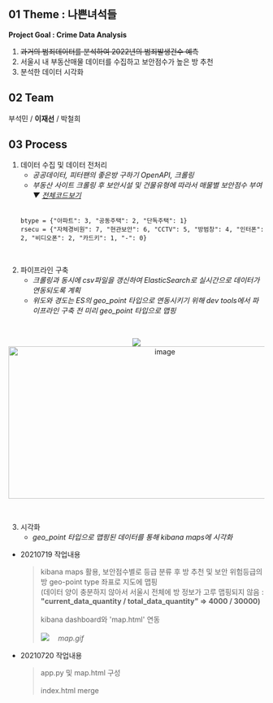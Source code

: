 ## 01 Theme : 나쁜녀석들 <br>

**Project Goal : Crime Data Analysis**
1. ~~과거의 범죄데이터를 분석하여 2022년의 범죄발생건수 예측~~<br>
2. 서울시 내 부동산매물 데이터를 수집하고 보안점수가 높은 방 추천
3. 분석한 데이터 시각화

## 02 Team <br>

부석민 / **이재선** / 박철희

## 03 Process<br>

1. 데이터 수집 및 데이터 전처리<br>
   - _공공데이터, 피터팬의 좋은방 구하기 OpenAPI, 크롤링_<br>
   - _부동산 사이트 크롤링 후 보안시설 및 건물유형에 따라서 매물별 보안점수 부여　▼ [전체코드보기](https://github.com/Sun1203/Crime_analysis_project/blob/PCH/peterpan.py)_<br><br>
   ```
   btype = {"아파트": 3, "공동주택": 2, "단독주택": 1}
   rsecu = {"자체경비원": 7, "현관보안": 6, "CCTV": 5, "방범창": 4, "인터폰": 2, "비디오폰": 2, "카드키": 1, "-": 0}
   ```
<br>
   
2. 파이프라인 구축
   - _크롤링과 동시에 csv파일을 갱신하여 ElasticSearch로 실시간으로 데이터가 연동되도록 계획_<br>
   - _위도와 경도는 ES의 geo_point 타입으로 연동시키기 위해 dev tools에서 파이프라인 구축 전 미리 geo_point 타입으로 맵핑_
   
<br><p align="center"><a href='https://ifh.cc/v-6JDIUF' target='_blank'><img src='https://ifh.cc/g/6JDIUF.gif' border='0'></a><a href="https://ibb.co/VgvwKc1"><img src="https://i.ibb.co/m9HNxVj/image.png" alt="image" border="0" height="300px" width="600px"></a><br><p><br>

3. 시각화
   - _geo_point 타입으로 맵핑된 데이터를 통해 kibana maps에 시각화_<br>
   
   
- 20210719 작업내용
   > kibana maps 활용, 보안점수별로 등급 분류 후 방 추천 및 보안 위험등급의 방 geo-point type 좌표로 지도에 맵핑<br>
   > (데이터 양이 충분하지 않아서 서울시 전체에 방 정보가 고루 맵핑되지 않음 : <br>
   > **"current_data_quantity / total_data_quantity" => 4000 / 30000)**<br><br>
   > kibana dashboard와 'map.html' 연동<br><br>
<a href='https://ifh.cc/v-wVAq9r' target='_blank'><img src='https://ifh.cc/g/wVAq9r.gif' border='0'></a>  　*map.gif*<br>

- 20210720 작업내용
   > app.py 및 map.html 구성<br><br>
   > index.html merge
